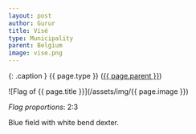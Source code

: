 ```yaml
---
layout: post
author: Gurur
title: Visé
type: Municipality
parent: Belgium
image: vise.png
---
```

{: .caption }
{{ page.type }} ([{{ page.parent }}](/2019/03/14/belgium.html))

![Flag of {{ page.title }}](/assets/img/{{ page.image }})

*Flag proportions*: 2:3

Blue field with white bend dexter.